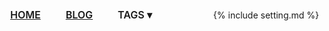 <style>
    nav {
        padding: 0 20px;
        display: flex;
        width: 100%;
        flex-wrap: wrap;
        flex-direction: row-reverse;
        align-items: center;
        justify-content: flex-start;
        overflow: hidden;
        gap: 10px;
        border-bottom: 2px solid var(--text_color);
    }

    nav > ul {
        display: flex;
        flex: 1 0 50px;
        flex-direction: row;
        align-items: center;
        justify-content: flex-start;
        gap: 20px;
        list-style-type: none;
        margin:0;
        padding:0;
    }

    nav > ul > li {
        display: flex;
        flex-direction: row;
        align-items: center;
        padding: 10px 0px !important;
        text-transform: uppercase;
        font-size: 1rem;
        font-weight: 600;
        font-variation-settings: 'wght' 600;
        cursor: pointer;
        gap: 4px;
    }

    nav > ul > li > a{
        margin: 0 10px;
    }

    nav > ul > li:hover {
        background-color: var(--hover_color);
    }
    
    .dropdown{
        display:block;
    }

    .dropdown-content {
      display: none;
      position: absolute;
      flex-direction: column;
      align-items:stretch;
      margin-top: 10px;
      gap: 2px;
      z-index: 1;
      list-style-type: none;
      padding: 2px 0 0 0;
    }

    .dropdown:hover > .dropdown-content > li {
      background-color: var(--back_color);
      border: 1px solid var(--hover_color);
      border-radius: 2px;
      padding: 5px 10px;
      display: flex;
      justify-content: center;
    }

    .dropdown:hover > .dropdown-content > li:hover {
        background-color: var(--hover_color);
    }

    .dropdown:hover > .dropdown-content {
      display: flex;
    }
  }

</style>

<nav>
    {% include setting.md %}
    <ul class="visible-links">
        <li><a href="{{ '/' | relative_url }}">Home</a></li>
        <li><a href="{{ '/blog/' | relative_url }}">Blog</a></li>
        <li class="dropdown">
            <a>Tags ▾</a>
            <ul class="dropdown-content">
                {% for tag in site.tags %}
                    <li><a href="{{ site.baseurl }}/blog/tag/{{ tag.title }}">{{ tag.title }}</a></li>
                {% endfor %}
            </ul>
        </li>
    </ul>
</nav>